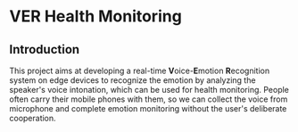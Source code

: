 # VER Health Monitoring


## Introduction

This project aims at developing a real-time **V**oice-**E**motion **R**ecognition system on edge devices to recognize the emotion by analyzing the speaker's voice intonation, which can be used for health monitoring. People often carry their mobile phones with them, so we can collect the voice from microphone and complete emotion monitoring without the user's deliberate cooperation.
